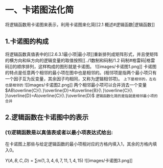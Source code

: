 # 一、卡诺图法化简
将逻辑函数用卡诺图来表示，利用卡诺图来化简[[2.1 概述#逻辑函数|逻辑函数]]

## 1.卡诺图的构成
将逻辑函数真值表中的[[2.6.3.1最小项|最小项]]重新排列成矩阵形式，并且使矩阵的横方向和纵方向的逻辑变量的取值按照[[../1数制和码制/1.2 码制#格雷码|格雷码]]的顺序排列，这样构成的图形就是卡诺图。
![[images/卡诺图1.png]]
卡诺图的特点是任意两个相邻的最小项在图中也是相邻的。(相邻项是指两个最小项只有一个因子互为反变量，其余因子均相同，又称为逻辑相邻项)。
`上下是相邻的，左右也是相邻的`
![[images/卡诺图2.png]]
两个相邻最小项可以合并消去一个变量
$AB\overline{C}{\ }\overline{D}+A\overline{B}{\ }\overline{C}{\ }\overline{D}=A\overline{C}{\ }\overline{D}$
`逻辑函数化简的是指就是相邻最小项的合并`


## 2.逻辑函数在卡诺图中的表示
### (1)逻辑函数是以真值表或者以最小项表达式给出:
在卡诺图上那些与给定逻辑函数的最小项相对应的方格内填入1，其余的方格内填入0。

$Y(A,B,C,D)=\sum m(1,3,4,6,7,11,1,4,15)$
![[images/卡诺图3.png]]




